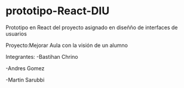 # prototipo-React-DIU
Prototipo en React del proyecto asignado en diseñño de interfaces de usuarios

Proyecto:Mejorar Aula con la visión de un alumno

Integrantes:
-Bastihan Chrino

-Andres Gomez

-Martin Sarubbi
